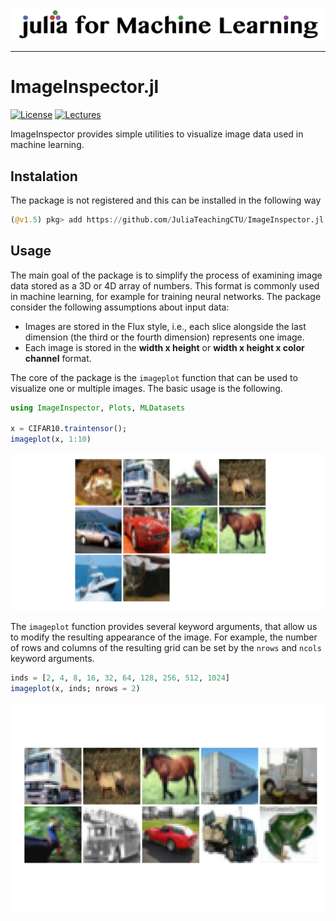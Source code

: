 <p align="center">
 <img src="https://raw.githubusercontent.com/JuliaTeachingCTU/JuliaCTUGraphics/main/logo/Julia-for-Machine-Learning-logo.svg" alt="Course logo"/>
</p>

---
# ImageInspector.jl

[![License](https://img.shields.io/badge/License-MIT-blue.svg)](https://github.com/JuliaTeachingCTU/ImageInspector.jl/blob/master/LICENSE)
[![Lectures](https://img.shields.io/badge/docs-stable-blue.svg)](http://bit.ly/JuliaML)

ImageInspector provides simple utilities to visualize image data used in machine learning.

## Instalation

The package is not registered and this can be installed in the following way

```julia
(@v1.5) pkg> add https://github.com/JuliaTeachingCTU/ImageInspector.jl
```

## Usage

The main goal of the package is to simplify the process of examining image data stored as a 3D or 4D array of numbers. This format is commonly used in machine learning, for example for training neural networks. The package consider the following assumptions about input data:

- Images are stored in the Flux style, i.e., each slice alongside the last dimension (the third or the fourth dimension) represents one image.
- Each image is stored in the **width x height** or  **width x height x color channel** format.

The core of the package is the `imageplot` function that can be used to visualize one or multiple images. The basic usage is the following.

```julia
using ImageInspector, Plots, MLDatasets

x = CIFAR10.traintensor();
imageplot(x, 1:10)
```

<p align="center">
  <img src="assets/cifar.svg?raw=true">
</p>

The `imageplot` function provides several keyword arguments, that allow us to modify the resulting appearance of the image.  For example, the number of rows and columns of the resulting grid can be set by the `nrows` and `ncols` keyword arguments.

```julia
inds = [2, 4, 8, 16, 32, 64, 128, 256, 512, 1024]
imageplot(x, inds; nrows = 2)
```

<p align="center">
  <img src="assets/cifar_21.svg?raw=true">
</p>
